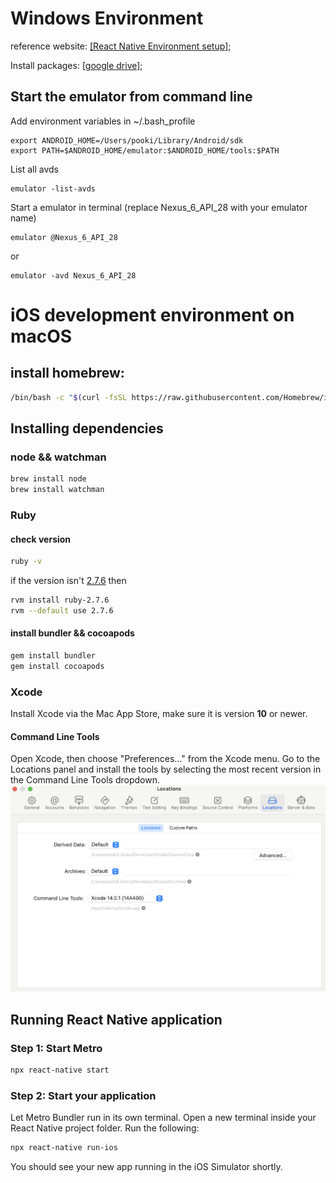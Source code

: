 
# Windows Environment
reference website: [[React Native Environment setup]](https://reactnative.dev/docs/environment-setup); 

Install packages: [[google drive]](https://drive.google.com/drive/folders/1MzehU88ySeDYO34NbUn-yCz0eEMMElct?usp=sharing); 

## Start the emulator from command line
Add environment variables in ~/.bash_profile
```
export ANDROID_HOME=/Users/pooki/Library/Android/sdk
export PATH=$ANDROID_HOME/emulator:$ANDROID_HOME/tools:$PATH
```
List all avds
```
emulator -list-avds
```
Start a emulator in terminal (replace Nexus_6_API_28 with your emulator name)
```
emulator @Nexus_6_API_28
```
or
```
emulator -avd Nexus_6_API_28
```



# iOS development environment on macOS

## install homebrew:
```sh
/bin/bash -c "$(curl -fsSL https://raw.githubusercontent.com/Homebrew/install/master/install.sh)"
```

## Installing dependencies
### node && watchman
```sh
brew install node
brew install watchman
```

### Ruby
#### check version
```sh
ruby -v
```

if the version isn't [2.7.6](https://github.com/facebook/react-native/blob/main/template/_ruby-version) then
```sh
rvm install ruby-2.7.6
rvm --default use 2.7.6
```

#### install bundler && cocoapods
```sh
gem install bundler
gem install cocoapods
```

### Xcode
Install Xcode via the Mac App Store, make sure it is version **10** or newer.

#### Command Line Tools
Open Xcode, then choose "Preferences..." from the Xcode menu. Go to the Locations panel and install the tools by selecting the most recent version in the Command Line Tools dropdown.
![xcode](./images/Xcode_cmd_line.png)

## Running React Native application
### Step 1: Start Metro
```sh
npx react-native start
```

### Step 2: Start your application
Let Metro Bundler run in its own terminal. Open a new terminal inside your React Native project folder. Run the following:
```sh
npx react-native run-ios
```
You should see your new app running in the iOS Simulator shortly.